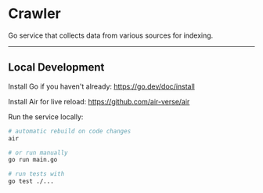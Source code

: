 # Crawler

Go service that collects data from various sources for indexing.

---

## Local Development

Install Go if you haven't already: https://go.dev/doc/install

Install Air for live reload: https://github.com/air-verse/air  

Run the service locally:

```bash
# automatic rebuild on code changes
air

# or run manually
go run main.go

# run tests with
go test ./...
```
